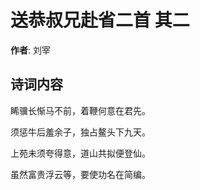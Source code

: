 # 送恭叔兄赴省二首  其二

**作者**: 刘宰

## 诗词内容

睎骥长惭马不前，着鞭何意在君先。

须惩牛后羞余子，独占鳌头下九天。

上苑未须夸得意，道山共拟便登仙。

虽然富贵浮云等，要使功名在简编。

